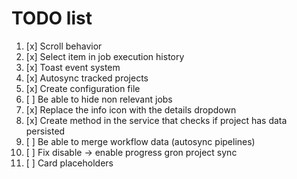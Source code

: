 # TODO list

1. [x] Scroll behavior
2. [x] Select item in job execution history
3. [x] Toast event system
4. [x] Autosync tracked projects
5. [x] Create configuration file
6. [ ] Be able to hide non relevant jobs
7. [x] Replace the info icon with the details dropdown
8. [x] Create method in the service that checks if project has data persisted
9. [ ] Be able to merge workflow data (autosync pipelines)
10. [ ] Fix disable -> enable progress gron project sync
11. [ ] Card placeholders

